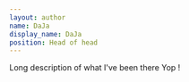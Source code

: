 ```yaml
---
layout: author
name: DaJa
display_name: DaJa
position: Head of head
---
```

Long description of what I've been there Yop !
